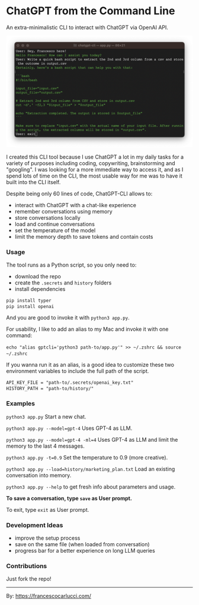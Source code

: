 # ChatGPT from the Command Line

An extra-minimalistic CLI to interact with ChatGPT via OpenAI API.

![ChatGPT CLI](https://github.com/francescocarlucci/chatgpt-cli/blob/main/images/demo.png)

I created this CLI tool because I use ChatGPT a lot in my daily tasks for a variety of purposes including coding, copywriting, brainstorming and "googling". I was looking for a more immediate way to access it, and as I spend lots of time on the CLI, the most usable way for me was to have it built into the CLI itself.

Despite being only 60 lines of code, ChatGPT-CLI allows to:

- interact with ChatGPT with a chat-like experience
- remember conversations using memory
- store conversations locally
- load and continue conversations
- set the temperature of the model
- limit the memory depth to save tokens and contain costs

### Usage

The tool runs as a Python script, so you only need to:

- download the repo
- create the `.secrets` and `history` folders
- install dependencies

```
pip install typer
pip install openai
```

And you are good to invoke it with `python3 app.py`.

For usability, I like to add an alias to my Mac and invoke it with one command:

`echo "alias gptcli='python3 path-to/app.py'" >> ~/.zshrc && source ~/.zshrc`

If you wanna run it as an alias, is a good idea to customize these two environment variables to include the full path of the script.

```
API_KEY_FILE = "path-to/.secrets/openai_key.txt"
HISTORY_PATH = "path-to/history/"
```

### Examples

`python3 app.py` Start a new chat.

`python3 app.py --model=gpt-4` Uses GPT-4 as LLM.

`python3 app.py --model=gpt-4 -ml=4` Uses GPT-4 as LLM and limit the memory to the last 4 messages.

`python3 app.py -t=0.9` Set the temperature to 0.9 (more creative).

`python3 app.py --load=history/marketing_plan.txt` Load an existing conversation into memory.

`python3 app.py --help` to get fresh info about parameters and usage. 

**To save a conversation, type `save` as User prompt.**

To exit, type `exit` as User prompt.

### Development Ideas

- improve the setup process
- save on the same file (when loaded from conversation)
- progress bar for a better experience on long LLM queries

### Contributions

Just fork the repo!

___

By: https://francescocarlucci.com/
